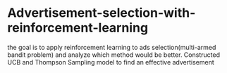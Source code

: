 # Advertisement-selection-with-reinforcement-learning

the goal is to apply reinforcement learning to ads selection(multi-armed bandit problem) and analyze which method would be better.
Constructed UCB and Thompson Sampling model to find an effective advertisement
